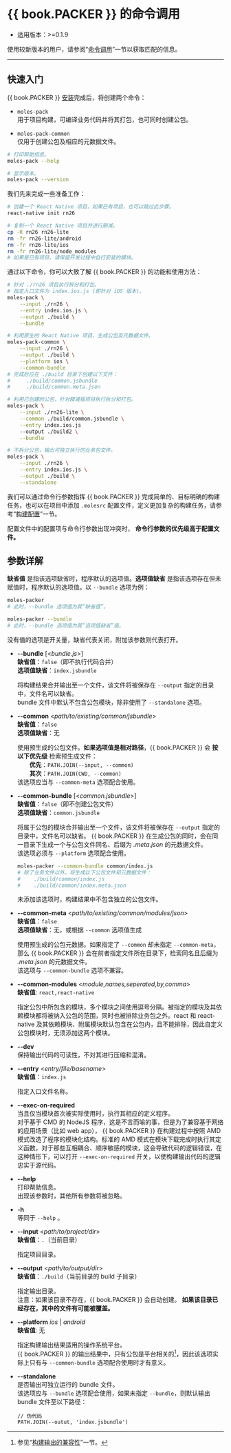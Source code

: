 #   {{ book.PACKER }} 的命令调用
*   适用版本：>=0.1.9

使用较新版本的用户，请参阅“[命令调用](moles-packer.cli.md)”一节以获取匹配的信息。

---

##    快速入门

{{ book.PACKER }} [安装](moles-packer.install.md)完成后，将创建两个命令：
*   ```moles-pack```  
    用于项目构建，可编译业务代码并将其打包，也可同时创建公包。

*   ```moles-pack-common```  
    仅用于创建公包及相应的元数据文件。

```bash
# 打印帮助信息。
moles-pack --help

# 显示版本。
moles-pack --version
```

我们先来完成一些准备工作：
```bash
# 创建一个 React Native 项目，如果已有项目，也可以跳过此步骤。
react-native init rn26

# 复制一个 React Native 项目并进行删减。
cp -R rn26 rn26-lite
rm -fr rn26-lite/android
rm -fr rn26-lite/ios
rm -fr rn26-lite/node_modules
# 如果是已有项目，请保留开发过程中自行安装的模块。
```

通过以下命令，你可以大致了解 {{ book.PACKER }} 的功能和使用方法：
```bash
# 针对 ./rn26 项目执行拆分和打包。
# 指定入口文件为 index.ios.js (即针对 iOS 版本)。
moles-pack \
    --input ./rn26 \
    --entry index.ios.js \
    --output ./build \
    --bundle

# 利用原生的 React Native 项目，生成公包及元数据文件。
moles-pack-common \
    --input ./rn26 \
    --output ./build \
    --platform ios \
    --common-bundle
# 完成后应在 ./build 目录下创建以下文件：
# 　　 ./build/common.jsbundle
# 　　 ./build/common.meta.json

# 利用已创建的公包，针对精减版项目执行拆分和打包。
moles-pack \
    --input ./rn26-lite \
    --common ./build/common.jsbundle \
    --entry index.ios.js
    --output ./build2 \
    --bundle

# 不拆分公包，输出可独立执行的业务包文件。
moles-pack \
    --input ./rn26 \
    --entry index.ios.js \
    --output ./build \
    --standalone
```

我们可以通过命令行参数指挥 {{ book.PACKER }} 完成简单的、目标明确的构建任务，也可以在项目中添加 ```.molesrc``` 配置文件，定义更加复杂的构建任务，请参考“[构建配置](moles-packer.spec.md)”一节。

配置文件中的配置项与命令行参数出现冲突时， __命令行参数的优先级高于配置文件。__

<a name="options"></a>
##    参数详解

__缺省值__ 是指该选项缺省时，程序默认的选项值。__选项值缺省__ 是指该选项存在但未赋值时，程序默认的选项值。以 ```--bundle``` 选项为例：
```bash
moles-packer
# 此时，--bundle 选项值为其“缺省值”。

moles-packer --bundle
# 此时，--bundle 选项值为其“选项值缺省”值。
```
没有值的选项是开关量，缺省代表关闭，附加该参数则代表打开。

*   __--bundle__ [&lt;*bundle.js*&gt;]  
    __缺省值__：```false```（即不执行代码合并）  
    __选项值缺省__：```index.jsbundle```  

    将构建结果合并输出至一个文件，该文件将被保存在 ```--output``` 指定的目录中，文件名可以缺省。  
    bundle 文件中默认不包含公包模块，除非使用了 ```--standalone``` 选项。

*   __--common__ &lt;*path/to/existing/common/jsbundle*&gt;  
    __缺省值__：```false```  
    __选项值缺省__：无  

    使用预生成的公包文件。__如果选项值是相对路径__，{{ book.PACKER }} 会 __按以下优先级__ 检索预生成文件：  
    　　__优先__：```PATH.JOIN(--input, --common)```  
    　　__其次__：```PATH.JOIN(CWD, --common)```  
    该选项应当与 ```--common-meta``` 选项配合使用。

*   __--common-bundle__ [&lt;*common.jsbundle*&gt;]  
    __缺省值__：```false```（即不创建公包文件）  
    __选项值缺省__：```common.jsbundle```  

    将属于公包的模块合并输出至一个文件，该文件将被保存在 ```--output``` 指定的目录中，文件名可以缺省。 {{ book.PACKER }} 在生成公包的同时，会在同一目录下生成一个与公包文件同名、后缀为 *.meta.json* 的元数据文件。  
    该选项必须与 ```--platform``` 选项配合使用。

    ```bash
    moles-packer --common-bundle common/index.js
    # 除了业务文件以外，将生成以下公包文件和元数据文件：
    # 　　./build/common/index.js
    # 　　./build/common/index.meta.json
    ```
    未添加该选项时，构建结果中不包含独立的公包文件。

*   __--common-meta__ &lt;*path/to/existing/common/modules/json*&gt;  
    __缺省值__：```false```  
    __选项值缺省__：无，或根据 ```--common``` 选项值生成  

    使用预生成的公包元数据。如果指定了 ```--common``` 却未指定 ```--common-meta```，那么 {{ book.PACKER }} 会在前者指定文件所在目录下，检索同名且后缀为 *.meta.json* 的元数据文件。  
    该选项与 ```--common-bundle``` 选项不兼容。

*   __--common-modules__ &lt;*module,names,seperated,by,comma*&gt;  
    __缺省值__: ```react,react-native```

    指定公包中所包含的模块，多个模块之间使用逗号分隔。被指定的模块及其依赖模块都将被纳入公包的范围，同时也被排除业务包之外。react 和 react-native 及其依赖模块、附属模块默认包含在公包内，且不能排除，因此自定义公包模块时，无须添加这两个模块。

*   __--dev__  
    保持输出代码的可读性，不对其进行压缩和混淆。

*   __--entry__ &lt;*entry/file/basename*&gt;  
    __缺省值__：```index.js```  

    指定入口文件名称。

*   __--exec-on-required__  
    当且仅当模块首次被实际使用时，执行其相应的定义程序。  
    对于基于 CMD 的 NodeJS 程序，这是不言而喻的事，但是为了兼容基于网络的应用场景（比如 web app）， {{ book.PACKER }} 在构建过程中按照 AMD 模式改造了程序的模块化结构。标准的 AMD 模式在模块下载完成时执行其定义函数，对于那些互相耦合、顺序敏感的模块，这会导致代码的逻辑错误，在这种情形下，可以打开 ```--exec-on-required``` 开关，以使构建输出代码的逻辑忠实于源代码。

*   __--help__  
    打印帮助信息。  
    出现该参数时，其他所有参数将被忽略。

*   __-h__  
    等同于 ```--help``` 。

*   __--input__ &lt;*path/to/project/dir*&gt;  
    __缺省值__：```.```（当前目录）

    指定项目目录。  

*   __--output__ &lt;*path/to/output/dir*&gt;  
    __缺省值__：```./build```（当前目录的 build 子目录）  

    指定输出目录。  
    注意：如果该目录不存在，{{ book.PACKER }} 会自动创建。 __如果该目录已经存在，其中的文件有可能被覆盖。__

*   __--platform__ *ios* | *android*  
    __缺省值__: 无

    指定构建输出结果适用的操作系统平台。  
    {{ book.PACKER }} 的输出结果中，只有公包是平台相关的[^1]，因此该选项实际上只有与 ```--common-bundle``` 选项配合使用时才有意义。

*   __--standalone__  
    是否输出可独立运行的 bundle 文件。  
    该选项应与 ```--bundle``` 选项配合使用，如果未指定 ```--bundle```，则默认输出 bundle 文件至以下路径：
    ```
    // 伪代码
    PATH.JOIN(--outut, 'index.jsbundle')
    ```

[^1]: 参见“[构建输出的兼容性](moles-packer.bundle.compatibility.md)”一节。
